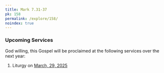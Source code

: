 ```yaml
---
title: Mark 7.31-37
pk: 158
permalink: /explore/158/
noindex: true
---
```


### Upcoming Services

God willing, this Gospel will be proclaimed at the following services over the next year:


1. Liturgy on [March, 29, 2025](https://orthocal.info/readings/gregorian/2025/03/29/)
